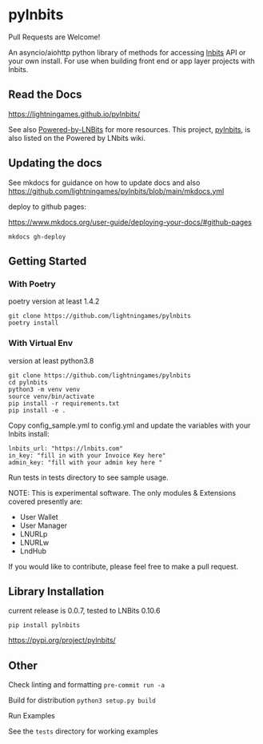 # pylnbits

Pull Requests are Welcome!

An asyncio/aiohttp python library of methods for accessing [lnbits](https://github.com/lnbits/lnbits/) API or your own install. For use when building front end or app layer projects with lnbits. 

## Read the Docs

https://lightningames.github.io/pylnbits/

See also [Powered-by-LNBits](https://github.com/lnbits/lnbits/wiki/Powered-by-LNbits) for more resources. 
This project, [pylnbits](https://github.com/lightningames/pylnbits), is also listed on the Powered by LNbits wiki. 

## Updating the docs

See mkdocs for guidance on how to update docs and also https://github.com/lightningames/pylnbits/blob/main/mkdocs.yml


deploy to github pages: 

https://www.mkdocs.org/user-guide/deploying-your-docs/#github-pages


```
mkdocs gh-deploy
```

## Getting Started

### With Poetry

poetry version at least 1.4.2

```
git clone https://github.com/lightningames/pylnbits
poetry install
```

### With Virtual Env

version at least python3.8

```
git clone https://github.com/lightningames/pylnbits
cd pylnbits
python3 -m venv venv
source venv/bin/activate
pip install -r requirements.txt
pip install -e .
```

Copy config_sample.yml to config.yml and update the variables with your lnbits install:

```
lnbits_url: "https://lnbits.com"
in_key: "fill in with your Invoice Key here"
admin_key: "fill with your admin key here "
```

Run tests in tests directory to see sample usage.

NOTE: This is experimental software. The only modules & Extensions covered presently are: 

- User Wallet 
- User Manager
- LNURLp
- LNURLw
- LndHub

If you would like to contribute, please feel free to make a pull request. 


## Library Installation

current release is 0.0.7, tested to LNBits 0.10.6

```
pip install pylnbits
````

https://pypi.org/project/pylnbits/

## Other

Check linting and formatting
`pre-commit run -a`

Build for distribution
`python3 setup.py build`



Run Examples

See the `tests` directory for working examples
